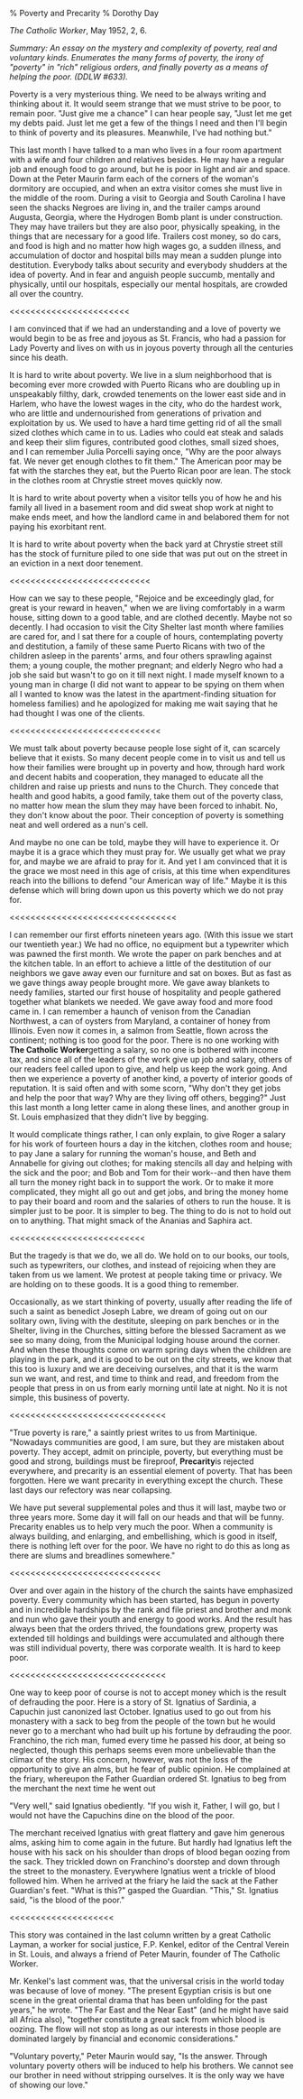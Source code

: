 % Poverty and Precarity
% Dorothy Day

*The Catholic Worker*, May 1952, 2, 6.

*Summary: An essay on the mystery and complexity of poverty, real and
voluntary kinds. Enumerates the many forms of poverty, the irony of
"poverty" in "rich" religious orders, and finally poverty as a means of
helping the poor. (DDLW \#633).*

Poverty is a very mysterious thing. We need to be always writing and
thinking about it. It would seem strange that we must strive to be poor,
to remain poor. "Just give me a chance" I can hear people say, "Just let
me get my debts paid. Just let me get a few of the things I need and
then I'll begin to think of poverty and its pleasures. Meanwhile, I've
had nothing but."

This last month I have talked to a man who lives in a four room
apartment with a wife and four children and relatives besides. He may
have a regular job and enough food to go around, but he is poor in light
and air and space. Down at the Peter Maurin farm each of the corners of
the woman's dormitory are occupied, and when an extra visitor comes she
must live in the middle of the room. During a visit to Georgia and South
Carolina I have seen the shacks Negroes are living in, and the trailer
camps around Augusta, Georgia, where the Hydrogen Bomb plant is under
construction. They may have trailers but they are also poor, physically
speaking, in the things that are necessary for a good life. Trailers
cost money, so do cars, and food is high and no matter how high wages
go, a sudden illness, and accumulation of doctor and hospital bills may
mean a sudden plunge into destitution. Everybody talks about security
and everybody shudders at the idea of poverty. And in fear and anguish
people succumb, mentally and physically, until our hospitals, especially
our mental hospitals, are crowded all over the country.

\<\<\<\<\<\<\<\<\<\<\<\<\<\<\<\<\<\<\<\<\<\<\<

I am convinced that if we had an understanding and a love of poverty we
would begin to be as free and joyous as St. Francis, who had a passion
for Lady Poverty and lives on with us in joyous poverty through all the
centuries since his death.

It is hard to write about poverty. We live in a slum neighborhood that
is becoming ever more crowded with Puerto Ricans who are doubling up in
unspeakably filthy, dark, crowded tenements on the lower east side and
in Harlem, who have the lowest wages in the city, who do the hardest
work, who are little and undernourished from generations of privation
and exploitation by us. We used to have a hard time getting rid of all
the small sized clothes which came in to us. Ladies who could eat steak
and salads and keep their slim figures, contributed good clothes, small
sized shoes, and I can remember Julia Porcelli saying once, "Why are the
poor always fat. We never get enough clothes to fit them." The American
poor may be fat with the starches they eat, but the Puerto Rican poor
are lean. The stock in the clothes room at Chrystie street moves quickly
now.

It is hard to write about poverty when a visitor tells you of how he and
his family all lived in a basement room and did sweat shop work at night
to make ends meet, and how the landlord came in and belabored them for
not paying his exorbitant rent.

It is hard to write about poverty when the back yard at Chrystie street
still has the stock of furniture piled to one side that was put out on
the street in an eviction in a next door tenement.

\<\<\<\<\<\<\<\<\<\<\<\<\<\<\<\<\<\<\<\<\<\<\<\<\<\<\<

How can we say to these people, "Rejoice and be exceedingly glad, for
great is your reward in heaven," when we are living comfortably in a
warm house, sitting down to a good table, and are clothed decently.
Maybe not so decently. I had occasion to visit the City Shelter last
month where families are cared for, and I sat there for a couple of
hours, contemplating poverty and destitution, a family of these same
Puerto Ricans with two of the children asleep in the parents' arms, and
four others sprawling against them; a young couple, the mother pregnant;
and elderly Negro who had a job she said but wasn't to go on it till
next night. I made myself known to a young man in charge (I did not want
to appear to be spying on them when all I wanted to know was the latest
in the apartment-finding situation for homeless families) and he
apologized for making me wait saying that he had thought I was one of
the clients.

\<\<\<\<\<\<\<\<\<\<\<\<\<\<\<\<\<\<\<\<\<\<\<\<\<\<\<\<\<

We must talk about poverty because people lose sight of it, can scarcely
believe that it exists. So many decent people come in to visit us and
tell us how their families were brought up in poverty and how, through
hard work and decent habits and cooperation, they managed to educate all
the children and raise up priests and nuns to the Church. They concede
that health and good habits, a good family, take them out of the poverty
class, no matter how mean the slum they may have been forced to inhabit.
No, they don't know about the poor. Their conception of poverty is
something neat and well ordered as a nun's cell.

And maybe no one can be told, maybe they will have to experience it. Or
maybe it is a grace which they must pray for. We usually get what we
pray for, and maybe we are afraid to pray for it. And yet I am convinced
that it is the grace we most need in this age of crisis, at this time
when expenditures reach into the billions to defend "our American way of
life." Maybe it is this defense which will bring down upon us this
poverty which we do not pray for.

\<\<\<\<\<\<\<\<\<\<\<\<\<\<\<\<\<\<\<\<\<\<\<\<\<\<\<\<\<\<\<\<

I can remember our first efforts nineteen years ago. (With this issue we
start our twentieth year.) We had no office, no equipment but a
typewriter which was pawned the first month. We wrote the paper on park
benches and at the kitchen table. In an effort to achieve a little of
the destitution of our neighbors we gave away even our furniture and sat
on boxes. But as fast as we gave things away people brought more. We
gave away blankets to needy families, started our first house of
hospitality and people gathered together what blankets we needed. We
gave away food and more food came in. I can remember a haunch of venison
from the Canadian Northwest, a can of oysters from Maryland, a container
of honey from Illinois. Even now it comes in, a salmon from Seattle,
flown across the continent; nothing is too good for the poor. There is
no one working with **The Catholic Worker**getting a salary, so no one
is bothered with income tax, and since all of the leaders of the work
give up job and salary, others of our readers feel called upon to give,
and help us keep the work going. And then we experience a poverty of
another kind, a poverty of interior goods of reputation. It is said
often and with some scorn, "Why don't they get jobs and help the poor
that way? Why are they living off others, begging?" Just this last month
a long letter came in along these lines, and another group in St. Louis
emphasized that they didn't live by begging.

It would complicate things rather, I can only explain, to give Roger a
salary for his work of fourteen hours a day in the kitchen, clothes room
and house; to pay Jane a salary for running the woman's house, and Beth
and Annabelle for giving out clothes; for making stencils all day and
helping with the sick and the poor; and Bob and Tom for their work--and
then have them all turn the money right back in to support the work. Or
to make it more complicated, they might all go out and get jobs, and
bring the money home to pay their board and room and the salaries of
others to run the house. It is simpler just to be poor. It is simpler to
beg. The thing to do is not to hold out on to anything. That might smack
of the Ananias and Saphira act.

\<\<\<\<\<\<\<\<\<\<\<\<\<\<\<\<\<\<\<\<\<\<\<\<\<\<

But the tragedy is that we do, we all do. We hold on to our books, our
tools, such as typewriters, our clothes, and instead of rejoicing when
they are taken from us we lament. We protest at people taking time or
privacy. We are holding on to these goods. It is a good thing to
remember.

Occasionally, as we start thinking of poverty, usually after reading the
life of such a saint as benedict Joseph Labre, we dream of going out on
our solitary own, living with the destitute, sleeping on park benches or
in the Shelter, living in the Churches, sitting before the blessed
Sacrament as we see so many doing, from the Municipal lodging house
around the corner. And when these thoughts come on warm spring days when
the children are playing in the park, and it is good to be out on the
city streets, we know that this too is luxury and we are deceiving
ourselves, and that it is the warm sun we want, and rest, and time to
think and read, and freedom from the people that press in on us from
early morning until late at night. No it is not simple, this business of
poverty.

\<\<\<\<\<\<\<\<\<\<\<\<\<\<\<\<\<\<\<\<\<\<\<\<\<\<\<\<\<\<

"True poverty is rare," a saintly priest writes to us from Martinique.
"Nowadays communities are good, I am sure, but they are mistaken about
poverty. They accept, admit on principle, poverty, but everything must
be good and strong, buildings must be fireproof, **Precarity**is
rejected everywhere, and precarity is an essential element of poverty.
That has been forgotten. Here we want precarity in everything except the
church. These last days our refectory was near collapsing.

We have put several supplemental poles and thus it will last, maybe two
or three years more. Some day it will fall on our heads and that will be
funny. Precarity enables us to help very much the poor. When a community
is always building, and enlarging, and embellishing, which is good in
itself, there is nothing left over for the poor. We have no right to do
this as long as there are slums and breadlines somewhere."

\<\<\<\<\<\<\<\<\<\<\<\<\<\<\<\<\<\<\<\<\<\<\<\<\<\<\<\<\<

Over and over again in the history of the church the saints have
emphasized poverty. Every community which has been started, has begun in
poverty and in incredible hardships by the rank and file priest and
brother and monk and nun who gave their youth and energy to good works.
And the result has always been that the orders thrived, the foundations
grew, property was extended till holdings and buildings were accumulated
and although there was still individual poverty, there was corporate
wealth. It is hard to keep poor.

\<\<\<\<\<\<\<\<\<\<\<\<\<\<\<\<\<\<\<\<\<\<\<\<\<\<\<\<\<\<

One way to keep poor of course is not to accept money which is the
result of defrauding the poor. Here is a story of St. Ignatius of
Sardinia, a Capuchin just canonized last October. Ignatius used to go
out from his monastery with a sack to beg from the people of the town
but he would never go to a merchant who had built up his fortune by
defrauding the poor. Franchino, the rich man, fumed every time he passed
his door, at being so neglected, though this perhaps seems even more
unbelievable than the climax of the story. His concern, however, was not
the loss of the opportunity to give an alms, but he fear of public
opinion. He complained at the friary, whereupon the Father Guardian
ordered St. Ignatius to beg from the merchant the next time he went out

"Very well," said Ignatius obediently. "If you wish it, Father, I will
go, but I would not have the Capuchins dine on the blood of the poor.

The merchant received Ignatius with great flattery and gave him generous
alms, asking him to come again in the future. But hardly had Ignatius
left the house with his sack on his shoulder than drops of blood began
oozing from the sack. They trickled down on Franchino's doorstep and
down through the street to the monastery. Everywhere Ignatius went a
trickle of blood followed him. When he arrived at the friary he laid the
sack at the Father Guardian's feet. "What is this?" gasped the Guardian.
"This," St. Ignatius said, "is the blood of the poor."

\<\<\<\<\<\<\<\<\<\<\<\<\<\<\<\<\<\<\<\<

This story was contained in the last column written by a great Catholic
Layman, a worker for social justice, F.P. Kenkel, editor of the Central
Verein in St. Louis, and always a friend of Peter Maurin, founder of The
Catholic Worker.

Mr. Kenkel's last comment was, that the universal crisis in the world
today was because of love of money. "The present Egyptian crisis is but
one scene in the great oriental drama that has been unfolding for the
past years," he wrote. "The Far East and the Near East" (and he might
have said all Africa also), "together constitute a great sack from which
blood is oozing. The flow will not stop as long as our interests in
those people are dominated largely by financial and economic
considerations."

"Voluntary poverty," Peter Maurin would say, "Is the answer. Through
voluntary poverty others will be induced to help his brothers. We cannot
see our brother in need without stripping ourselves. It is the only way
we have of showing our love."
